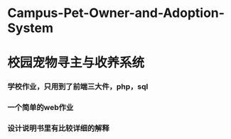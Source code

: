 # Campus-Pet-Owner-and-Adoption-System
# 校园宠物寻主与收养系统 
### 学校作业，只用到了前端三大件，php，sql
### 一个简单的web作业
### 设计说明书里有比较详细的解释



